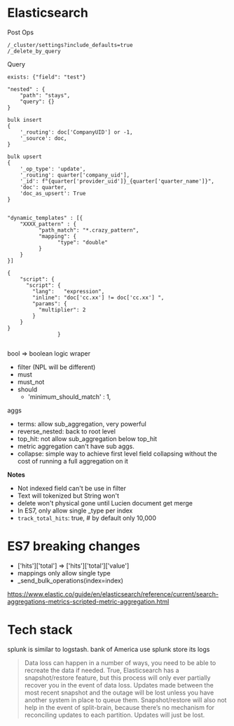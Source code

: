 # Elasticsearch
Post Ops
```
/_cluster/settings?include_defaults=true
/_delete_by_query
```
Query
```
exists: {"field": "test"}

"nested" : {
    "path": "stays",
    "query": {}
}

bulk insert
{
    '_routing': doc['CompanyUID'] or -1,
    '_source': doc,
}

bulk upsert
{
    '_op_type': 'update',
    '_routing': quarter['company_uid'],
    '_id': f"{quarter['provider_uid']}_{quarter['quarter_name']}",
    'doc': quarter,
    'doc_as_upsert': True
}


"dynamic_templates" : [{
    "XXXX_pattern" : {
          "path_match": "*.crazy_pattern",
          "mapping": {
                "type": "double"
          }
    }
}]

{
	"script": {
      "script": {
        "lang":   "expression",
        "inline": "doc['cc.xx'] != doc['cc.xx'] ",
        "params": {
          "multiplier": 2
        }
    }
}
				}


```

bool => boolean logic wraper
- filter (NPL will be different)
- must
- must_not
- should
  - 'minimum_should_match' : 1,

aggs
- terms: allow sub_aggregation, very powerful
- reverse_nested: back to root level
- top_hit: not allow sub_aggregation below top_hit
- metric aggregation can't have sub aggs.
- collapse: simple way to achieve first level field collapsing without the cost of running a full aggregation on it

**Notes**
- Not indexed field can't be use in filter
- Text will tokenized but String won't
- delete won't physical gone until Lucien document get merge
- In ES7, only allow single _type per index
- `track_total_hits`: true, # by default only 10,000

# ES7 breaking changes

- ['hits']['total'] => ['hits']['total']['value']
- mappings only allow single type
- _send_bulk_operations(index=index)

https://www.elastic.co/guide/en/elasticsearch/reference/current/search-aggregations-metrics-scripted-metric-aggregation.html

# Tech stack

splunk is similar to logstash. bank of America use splunk store its logs

> Data loss can happen in a number of ways, you need to be able to recreate the data if needed. True, Elasticsearch has a snapshot/restore feature, but this process will only ever partially recover you in the event of data loss. Updates made between the most recent snapshot and the outage will be lost unless you have another system in place to queue them. Snapshot/restore will also not help in the event of split-brain, because there’s no mechanism for reconciling updates to each partition. Updates will just be lost.